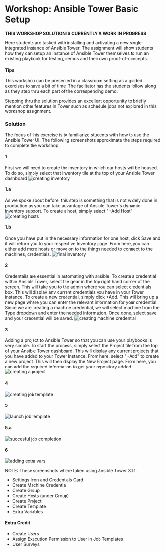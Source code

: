 # Workshop: Ansible Tower Basic Setup

**THIS WORKSHOP SOLUTION IS CURRENTLY A WORK IN PROGRESS**

Here students are tasked with installing and activating a new single integrated instance of Ansible Tower. The assignment will show students how they can setup an instance of Ansible Tower themselves to run an existing playbook for testing, demos and their own proof-of-concepts. 

#### Tips

This workshop can be presented in a classroom setting as a guided exercises to save a bit of time. The faciltator has the students follow along as they step thru each part of the correspending demo.

Stepping thru the solution provides an excellent opportunity to briefly mention other features in Tower such as schedule jobs not explored in this workshop assignment.

### Solution

The focus of this exercise is to familiarize students with how to use the Ansible Tower UI. The following screenshots approximate the steps required to complete the workshop.

#### 1
First we will need to create the inventory in which our hosts will be housed. To do so, simply select that Inventory tile at the top of your Ansible Tower dashboard
![creating inventory](../images/creating_inventory.png)

#### 1.a
As we spoke about before, this step is something that is not widely done in production as you can take advantage of Ansible Tower's dynamic inventory support. To create a host, simply select "+Add Host"
![creating hosts](../images/creating_host.png)

#### 1.b
Once you have put in the necessary information for one host, click Save and it will return you to your respective Inventory page. From here, you can either add more hosts or move on to the things needed to connect to the machines, credentials. 
![final inventory](../images/finalized_inv.png)

#### 2 
Credentails are essential in automating with ansible. To create a credential within Ansible Tower, select the gear in the top right hand corner of the screen. This will take you to the admin where you can select credentials box. This will display any current credentials you have in your Tower instance. To create a new credential, simply click +Add. This will bring up a new page where you can enter the relevant information for your credential. Since we are creating a machine credential, we will select machine from the Type dropdown and enter the needed information. Once done, select save and your credential will be saved. 
![creating machine credential](../images/LBcreatingcred.png)

#### 3
Adding a project to Ansible Tower so that you can use your playbooks is very simple. To start the process, simply select the Project tile from the top of your Ansible Tower dashboard. This will display any current projects that you have added to your Tower Instance. From here, select "+Add" to create a new project. This will then display the New Project page. From here, you can add the required information to get your repository added 
![creating a project](../images/project_creation.png)

#### 4 
![creating job template](../images/job_template.png)

#### 5
![launch job template](../images/running_job.png)

#### 5.a
![succesful job completion](../images/succes_job.png)

#### 6
![adding extra vars](../images/extra_variables.png)




NOTE: These screenshots where taken using Ansible Tower 3.1.1.

* Settings Icon and Credentials Card
* Create Machine Credential
* Create Group
* Create Hosts (under Group)
* Create Project
* Create Template
* Extra Variables 

#### Extra Credit

* Create Users
* Assign Execution Permission to User in Job Templates
* User Surveys
